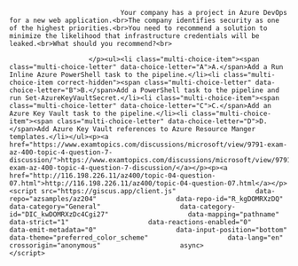 <p class="card-text">
							
								Your company has a project in Azure DevOps for a new web application.<br>The company identifies security as one of the highest priorities.<br>You need to recommend a solution to minimize the likelihood that infrastructure credentials will be leaked.<br>What should you recommend?<br>
							
						</p><ul><li class="multi-choice-item"><span class="multi-choice-letter" data-choice-letter="A">A.</span>Add a Run Inline Azure PowerShell task to the pipeline.</li><li class="multi-choice-item correct-hidden"><span class="multi-choice-letter" data-choice-letter="B">B.</span>Add a PowerShell task to the pipeline and run Set-AzureKeyVaultSecret.</li><li class="multi-choice-item"><span class="multi-choice-letter" data-choice-letter="C">C.</span>Add an Azure Key Vault task to the pipeline.</li><li class="multi-choice-item"><span class="multi-choice-letter" data-choice-letter="D">D.</span>Add Azure Key Vault references to Azure Resource Manger templates.</li></ul><p><a href="https://www.examtopics.com/discussions/microsoft/view/9791-exam-az-400-topic-4-question-7-discussion/">https://www.examtopics.com/discussions/microsoft/view/9791-exam-az-400-topic-4-question-7-discussion/</a></p><p><a href="http://116.198.226.11/az400/topic-04-question-07.html">http://116.198.226.11/az400/topic-04-question-07.html</a></p><script src="https://giscus.app/client.js"                    data-repo="azsamples/az204"                    data-repo-id="R_kgDOMRXzDQ"                    data-category="General"                    data-category-id="DIC_kwDOMRXzDc4Cgi27"                    data-mapping="pathname"                    data-strict="1"                    data-reactions-enabled="0"                    data-emit-metadata="0"                    data-input-position="bottom"                    data-theme="preferred_color_scheme"                    data-lang="en"                    crossorigin="anonymous"                    async>                    </script>